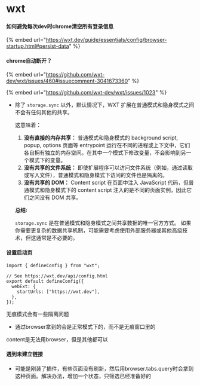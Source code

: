 # wxt



#### 如何避免每次dev时chrome清空所有登录信息

{% embed url="https://wxt.dev/guide/essentials/config/browser-startup.html#persist-data" %}



#### chrome自动断开？

{% embed url="https://github.com/wxt-dev/wxt/issues/460#issuecomment-3041673360" %}

{% embed url="https://github.com/wxt-dev/wxt/issues/1023" %}





*   除了 `storage.sync` 以外，默认情况下，WXT 扩展在普通模式和隐身模式之间不会有任何其他的共享。

    这意味着：

    1. **没有直接的内存共享：** 普通模式和隐身模式的 background script, popup, options 页面等 entrypoint 运行在不同的进程或上下文中，它们各自拥有独立的内存空间。在其中一个模式下修改变量，不会影响到另一个模式下的变量。
    2. **没有共享的文件系统：** 即使扩展程序可以访问文件系统（例如，通过读取或写入文件），普通模式和隐身模式下访问的文件也是隔离的。
    3. **没有共享的 DOM：** Content script 在页面中注入 JavaScript 代码，但普通模式和隐身模式下的 content script 注入的是不同的页面实例，因此它们之间没有 DOM 共享。

    **总结:**

    `storage.sync` 是在普通模式和隐身模式之间共享数据的唯一官方方式。 如果你需要更复杂的数据共享机制，可能需要考虑使用外部服务器或其他高级技术，但这通常是不必要的。





#### 设置启动页

```
import { defineConfig } from "wxt";

// See https://wxt.dev/api/config.html
export default defineConfig({
  webExt: {
    startUrls: ["https://wxt.dev"],
  },
});
```



无痕模式会有一些隔离问题

* 通过browser拿到的会是正常模式下的，而不是无痕窗口里的



content是无法用browser，但是其他都可以





#### 遇到未建立链接

* 可能是刚装了插件，有些页面没有刷新，然后用browser.tabs.query时会拿到这种页面。解决办法，增加一个状态，只筛选已经准备好的


